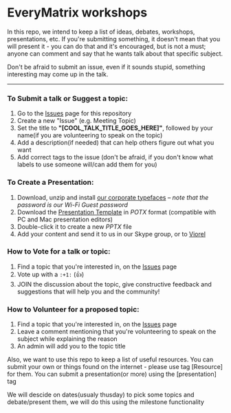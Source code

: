 # EveryMatrix workshops
In this repo, we intend to keep a list of ideas, debates, workshops, presentations, etc. 
If you're submitting something, it doesn't mean that you will present it - you can do that 
and it's encouraged, but is not a must; anyone can comment and say that he wants talk about
that specific subject.

Don't be afraid to submit an issue, even if it sounds stupid, something interesting may come up in the talk.

<hr />

### To Submit a talk or Suggest a topic:

1. Go to the [Issues](https://github.com/EveryMatrix/workshops/issues) page for this repository
2. Create a new "Issue" (e.g. Meeting Topic)
3. Set the title to **"[COOL_TALK_TITLE_GOES_HERE]"**, followed by your name(if you are volunteering to speak on the topic)
4. Add a description(if needed) that can help others figure out what you want
5. Add correct tags to the issue (don't be afraid, if you don't know what labels to use 
someone will/can add them for you)

### To Create a Presentation:

1. Download, unzip and install [our corporate typefaces](https://github.com/EveryMatrix/workshops/raw/master/EveryMatrix%20-%20Licensed%20Typefaces.rar) – _note that the password is our Wi-Fi Guest password_
2. Download the [Presentation Template](https://github.com/EveryMatrix/workshops/raw/master/EveryMatrix%20Workshops%20acadEMy%20-%20template.potx) in *POTX* format (compatible with PC and Mac presentation editors)
3. Double-click it to create a new *PPTX* file
4. Add your content and send it to us in our Skype group, or to [Viorel](mailto:viorel.mocanu@everymatrix.com)

### How to Vote for a talk or topic:

1. Find a topic that you're interested in, on the [Issues](https://github.com/EveryMatrix/workshops/issues) page
2. Vote up with a `:+1:` (:+1:)
3. JOIN the discussion about the topic, give constructive feedback and suggestions that 
will help you and the community!

### How to Volunteer for a proposed topic:

1. Find a topic that you're interested in, on the [Issues](https://github.com/EveryMatrix/workshops/issues) page
2. Leave a comment mentioning that you're volunteering to speak on the subject while explaining the reason
3. An admin will add you to the topic title

Also, we want to use this repo to keep a list of useful resources. 
You can submit your own or things found on the internet - please use tag [Resource] for them.
You can submit a presentation(or more) using the [presentation] tag

We will descide on dates(usualy thusday) to pick some topics and debate/present them, we will do this using the milestone functionality
